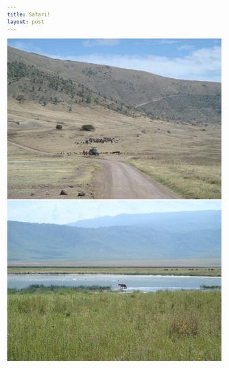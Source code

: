 ```yaml
---
title: Safari!
layout: post
---
```

<img src="/images/2007/07/09/maasai.jpg" width="500" height="375" alt="Maasai" />

<img src="/images/2007/07/09/hyena.jpg" width="500" height="375" alt="Hyena" />

